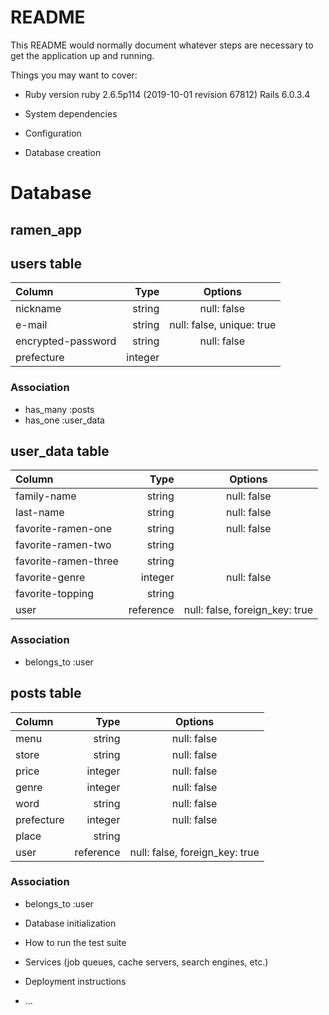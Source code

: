 # README

This README would normally document whatever steps are necessary to get the
application up and running.

Things you may want to cover:

* Ruby version
  ruby 2.6.5p114 (2019-10-01 revision 67812)
  Rails 6.0.3.4

* System dependencies

* Configuration

* Database creation

# Database
## ramen_app

## users table

| Column                   | Type               | Options                         |
|:-------------------------|-------------------:|:-------------------------------:|
| nickname                 | string             | null: false                     |
| e-mail                   | string             | null: false, unique: true       |
| encrypted-password       | string             | null: false                     |
| prefecture               | integer            |                                 |


### Association
- has_many :posts
- has_one :user_data


## user_data table

| Column                   | Type               | Options                         |
|:-------------------------|-------------------:|:-------------------------------:|
| family-name              | string             | null: false                     |
| last-name                | string             | null: false                     |
| favorite-ramen-one       | string             | null: false                     |
| favorite-ramen-two       | string             |                                 |
| favorite-ramen-three     | string             |                                 |
| favorite-genre           | integer            | null: false                     |
| favorite-topping         | string             |                                 |
| user                     | reference          | null: false, foreign_key: true  |

### Association
- belongs_to :user


## posts table

| Column                   | Type               | Options                         |
|:-------------------------|-------------------:|:-------------------------------:|
| menu                     | string             | null: false                     |
| store                    | string             | null: false                     |
| price                    | integer            | null: false                     |
| genre                    | integer            | null: false                     |
| word                     | string             | null: false                     |
| prefecture               | integer            | null: false                     |
| place                    | string             |                                 |
| user                     | reference          | null: false, foreign_key: true  |


### Association
- belongs_to :user

* Database initialization

* How to run the test suite

* Services (job queues, cache servers, search engines, etc.)

* Deployment instructions

* ...
